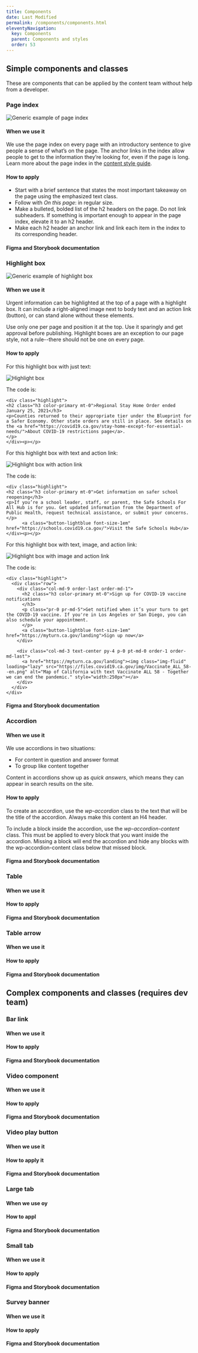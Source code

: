 ```yaml
---
title: Components
date: Last Modified 
permalink: /components/components.html
eleventyNavigation:
  key: Components
  parent: Components and styles
  order: 53
---
```


## Simple components and classes

These are components that can be applied by the content team without help from a developer.

### Page index

![Generic example of page index](https://cagov.github.io/covid19.ca.gov-site-eng-playbook//content/images/page-index.jpg)

#### When we use it

We use the page index on every page with an introductory sentence to give people a sense of what’s on the page. The anchor links in the index allow people to get to the information they’re looking for, even if the page is long. Learn more about the page index in the [content style guide](https://teamdocs.covid19.ca.gov/components/when/content-style-guide.html#page-indexes).

#### How to apply

* Start with a brief sentence that states the most important takeaway on the page using the emphasized text class.
* Follow with _On this page_: in regular size.
* Make a bulleted, bolded list of the h2 headers on the page. Do not link subheaders. If something is important enough to appear in the page index, elevate it to an h2 header.
* Make each h2 header an anchor link and link each item in the index to its corresponding header.

#### Figma and Storybook documentation

### Highlight box

![Generic example of highlight box](https://cagov.github.io/covid19.ca.gov-site-eng-playbook//content/images/highlight-box.jpg)

#### When we use it

Urgent information can be highlighted at the top of a page with a highlight box. It can include a right-aligned image next to body text and an action link (button), or can stand alone without these elements.

Use only one per page and position it at the top. Use it sparingly and get approval before publishing. Highlight boxes are an exception to our page style, not a rule--there should not be one on every page.

#### How to apply

For this highlight box with just text:

![Highlight box](https://cagov.github.io/covid19.ca.gov-site-eng-playbook//content/images/highlight-box.jpg)

The code is:

```
<div class="highlight">
<h2 class="h3 color-primary mt-0">Regional Stay Home Order ended January 25, 2021</h3>
<p>Counties returned to their appropriate tier under the Blueprint for a Safer Economy. Other state orders are still in place. See details on the <a href="https://covid19.ca.gov/stay-home-except-for-essential-needs/">About COVID-19 restrictions page</a>.
</p>
</div><p></p>
```

For this highlight box with text and action link:

![Highlight box with action link](https://cagov.github.io/covid19.ca.gov-site-eng-playbook//content/images/highlight-box-with-button.png)

The code is:

```
<div class="highlight">
<h2 class="h3 color-primary mt-0">Get information on safer school reopening</h3>
<p>If you’re a school leader, staff, or parent, the Safe Schools For All Hub is for you. Get updated information from the Department of Public Health, request technical assistance, or submit your concerns.
</p>
      <a class="button-lightblue font-size-1em" href="https://schools.covid19.ca.gov/">Visit the Safe Schools Hub</a>
</div><p></p>
```

For this highlight box with text, image, and action link:

![Highlight box with image and action link](https://cagov.github.io/covid19.ca.gov-site-eng-playbook//content/images/highlight-box-with-image.jpg)

The code is:

```
<div class="highlight">
  <div class="row">
    <div class="col-md-9 order-last order-md-1">
      <h2 class="h3 color-primary mt-0">Sign up for COVID-19 vaccine notifications
      </h3>
      <p class="pr-0 pr-md-5">Get notified when it’s your turn to get the COVID-19 vaccine. If you're in Los Angeles or San Diego, you can also schedule your appointment.
      </p>
      <a class="button-lightblue font-size-1em" href="https://myturn.ca.gov/landing">Sign up now</a>
    </div>

    <div class="col-md-3 text-center py-4 p-0 pt-md-0 order-1 order-md-last">
      <a href="https://myturn.ca.gov/landing"><img class="img-fluid" loading="lazy" src="https://files.covid19.ca.gov/img/Vaccinate_ALL_58--en.png" alt="Map of California with text Vaccinate ALL 58 - Together we can end the pandemic." style="width:250px"></a>
    </div>
  </div>
</div>
```

#### Figma and Storybook documentation

### Accordion

#### When we use it

We use accordions in two situations:

* For content in question and answer format
* To group like content together

Content in accordions show up as *quick answers*, which means they can appear in search results on the site.

#### How to apply

To create an accordion, use the *wp-accordion* class to the text that will be the title of the accordion. Always make this content an H4 header.

To include a block inside the accordion, use the *wp-accordion-content* class. This must be applied to every block that you want inside the accordion. Missing a block will end the accordion and hide any blocks with the wp-accordion-content class below that missed block.

#### Figma and Storybook documentation

### Table
#### When  we use it
#### How to apply
#### Figma and Storybook documentation

### Table arrow
#### When we use it
#### How to apply
#### Figma and Storybook documentation

## Complex components and classes (requires dev team)

### Bar link
#### When we use it
#### How to apply
#### Figma and Storybook documentation

### Video component
#### When we use it
#### How to apply
#### Figma and Storybook documentation

### Video play button
#### When we use it
#### How to apply it
#### Figma and Storybook documentation

### Large tab
#### When we use oy
#### How to appl
#### Figma and Storybook documentation

### Small tab
#### When we use it
#### How to apply
#### Figma and Storybook documentation

### Survey banner
#### When we use it
#### How to apply
#### Figma and Storybook documentation
